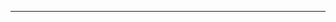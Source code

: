 
<!-- .slide: data-background="/img/chocolate.jpg" data-background-size="80%"  -->

---

<!-- .slide: data-background="/img/chocolate-2.jpg" -->
